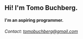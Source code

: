 ## Hi! I'm Tomo Buchberg.

#### I'm an aspiring programmer.






###### Contact: tomobuchberg@gmail.com
